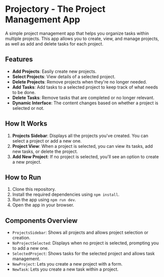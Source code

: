 # Projectory - The Project Management App

A simple project management app that helps you organize tasks within multiple projects. This app allows you to create, view, and manage projects, as well as add and delete tasks for each project.

## Features

- **Add Projects**: Easily create new projects.
- **Select Projects**: View details of a selected project.
- **Delete Projects**: Remove projects when they're no longer needed.
- **Add Tasks**: Add tasks to a selected project to keep track of what needs to be done.
- **Delete Tasks**: Remove tasks that are completed or no longer relevant.
- **Dynamic Interface**: The content changes based on whether a project is selected or not.

## How It Works

1. **Projects Sidebar**: Displays all the projects you've created. You can select a project or add a new one.
2. **Project View**: When a project is selected, you can view its tasks, add new tasks, or delete the project.
3. **Add New Project**: If no project is selected, you'll see an option to create a new project.

## How to Run

1. Clone this repository.
2. Install the required dependencies using `npm install`.
3. Run the app using `npm run dev`.
4. Open the app in your browser.

## Components Overview

- `ProjectsSidebar`: Shows all projects and allows project selection or creation.
- `NoProjectSelected`: Displays when no project is selected, prompting you to add a new one.
- `SelectedProject`: Shows tasks for the selected project and allows task management.
- `NewProject`: Lets you create a new project with a form.
- `NewTask`: Lets you create a new task within a project.

